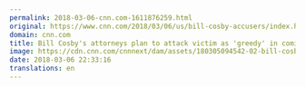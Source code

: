 ```yaml
---
permalink: 2018-03-06-cnn.com-1611876259.html
original: https://www.cnn.com/2018/03/06/us/bill-cosby-accusers/index.html
domain: cnn.com
title: Bill Cosby's attorneys plan to attack victim as 'greedy' in coming trial
image: https://cdn.cnn.com/cnnnext/dam/assets/180305094542-02-bill-cosby-trial-0305-super-tease.jpg
date: 2018-03-06 22:33:16
translations: en
---
```


